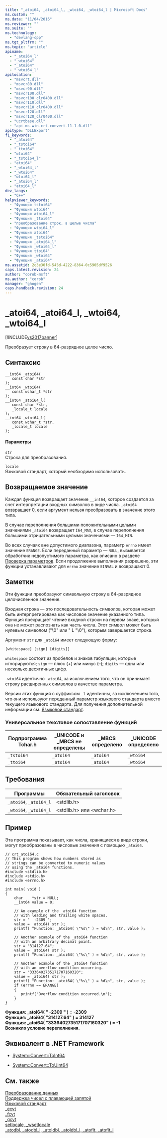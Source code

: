 ```yaml
---
title: "_atoi64, _atoi64_l, _wtoi64, _wtoi64_l | Microsoft Docs"
ms.custom: ""
ms.date: "11/04/2016"
ms.reviewer: ""
ms.suite: ""
ms.technology: 
  - "devlang-cpp"
ms.tgt_pltfrm: ""
ms.topic: "article"
apiname: 
  - "_atoi64_l"
  - "_wtoi64"
  - "_atoi64"
  - "_wtoi64_l"
apilocation: 
  - "msvcrt.dll"
  - "msvcr80.dll"
  - "msvcr90.dll"
  - "msvcr100.dll"
  - "msvcr100_clr0400.dll"
  - "msvcr110.dll"
  - "msvcr110_clr0400.dll"
  - "msvcr120.dll"
  - "msvcr120_clr0400.dll"
  - "ucrtbase.dll"
  - "api-ms-win-crt-convert-l1-1-0.dll"
apitype: "DLLExport"
f1_keywords: 
  - "_atoi64"
  - "_tstoi64"
  - "_ttoi64"
  - "wtoi64"
  - "_tstoi64_l"
  - "atoi64"
  - "_wtoi64_l"
  - "_wtoi64"
  - "wtoi64_l"
  - "_atoi64_l"
  - "atoi64_l"
dev_langs: 
  - "C++"
helpviewer_keywords: 
  - "Функция tstoi64"
  - "Функция wtoi64"
  - "Функция atoi64_l"
  - "Функция _ttoi64"
  - "преобразование строк, в целые числа"
  - "Функция wtoi64_l"
  - "Функция atoi64"
  - "Функция _tstoi64"
  - "Функция _atoi64_l"
  - "Функция _wtoi64_l"
  - "Функция ttoi64"
  - "Функция _wtoi64"
  - "Функция _atoi64"
ms.assetid: 2c3e30fd-545d-4222-8364-0c5905df9526
caps.latest.revision: 24
author: "corob-msft"
ms.author: "corob"
manager: "ghogen"
caps.handback.revision: 24
---
```

# _atoi64, _atoi64_l, _wtoi64, _wtoi64_l
[!INCLUDE[vs2017banner](../../assembler/inline/includes/vs2017banner.md)]

Преобразует строку в 64\-разрядное целое число.  
  
## Синтаксис  
  
```  
__int64 _atoi64(  
   const char *str   
);  
__int64 _wtoi64(  
   const wchar_t *str   
);  
__int64 _atoi64_l(  
   const char *str,  
   _locale_t locale  
);  
__int64 _wtoi64_l(  
   const wchar_t *str,  
   _locale_t locale  
);  
```  
  
#### Параметры  
 `str`  
 Строка для преобразования.  
  
 `locale`  
 Языковой стандарт, который необходимо использовать.  
  
## Возвращаемое значение  
 Каждая функция возвращает значение `__int64`, которое создается за счет интерпретации входных символов в виде числа.  `_atoi64` возвращает 0, если аргумент нельзя преобразовать в значение этого типа.  
  
 В случае переполнения большими положительными целыми значениями `_atoi64` возвращает `I64_MAX`, в случае переполнения большими отрицательными целыми значениями — `I64_MIN`.  
  
 Во всех случаях вне допустимого диапазона, параметр `errno` имеет значение `ERANGE`.  Если переданный параметр — `NULL`, вызывается обработчик недопустимого параметра, как описано в разделе [Проверка параметров](../../c-runtime-library/parameter-validation.md).  Если продолжение выполнения разрешено, эти функции устанавливают для `errno` значение `EINVAL` и возвращают 0.  
  
## Заметки  
 Эти функции преобразуют символьную строку в 64\-разрядное целочисленное значение.  
  
 Входная строка — это последовательность символов, которая может быть интерпретирована как числовое значение указанного типа.  Функция прекращает чтение входной строки на первом знаке, который она не может распознать как часть числа.  Этот символ может быть нулевым символом \("\\0" или " L "\\0"\), которым завершается строка.  
  
 Аргумент `str` для `_atoi64` имеет следующую форму:  
  
```  
[whitespace] [sign] [digits]]  
```  
  
 `whitespace` состоит из пробелов и знаков табуляции, которые игнорируются; `sign` — плюс \(\+\) или минус \(–\); `digits` — одна или несколько десятичных цифр.  
  
 `_wtoi64` идентично `_atoi64`, за исключением того, что он принимает строку расширенных символов в качестве параметра.  
  
 Версии этих функций с суффиксом `_l` идентичны, за исключением того, что они используют переданный параметр языкового стандарта вместо текущего языкового стандарта.  Для получения дополнительной информации см. [Языковой стандарт](../../c-runtime-library/locale.md).  
  
### Универсальное текстовое сопоставление функций  
  
|Подпрограмма Tchar.h|\_UNICODE и \_MBCS не определены|\_MBCS определено|\_UNICODE определено|  
|--------------------------|--------------------------------------|-----------------------|--------------------------|  
|`_tstoi64`|`_atoi64`|`_atoi64`|`_wtoi64`|  
|`_ttoi64`|`_atoi64`|`_atoi64`|`_wtoi64`|  
  
## Требования  
  
|Программы|Обязательный заголовок|  
|---------------|----------------------------|  
|`_atoi64`, `_atoi64_l`|\<stdlib.h\>|  
|`_wtoi64`, `_wtoi64_l`|\<stdlib.h\> или \<wchar.h\>|  
  
## Пример  
 Эта программа показывает, как числа, хранящиеся в виде строки, могут преобразованы в числовые значения с помощью `_atoi64`.  
  
```  
// crt_atoi64.c  
// This program shows how numbers stored as  
// strings can be converted to numeric values  
// using the _atoi64 functions.  
#include <stdlib.h>  
#include <stdio.h>  
#include <errno.h>  
  
int main( void )  
{  
    char    *str = NULL;  
    __int64 value = 0;  
  
    // An example of the _atoi64 function  
    // with leading and trailing white spaces.  
    str = "  -2309 ";  
    value = _atoi64( str );  
    printf( "Function: _atoi64( \"%s\" ) = %d\n", str, value );  
  
    // Another example of the _atoi64 function   
    // with an arbitrary decimal point.  
    str = "314127.64";  
    value = _atoi64( str );  
    printf( "Function: _atoi64( \"%s\" ) = %d\n", str, value );  
  
    // Another example of the _atoi64 function  
    // with an overflow condition occurring.  
    str = "3336402735171707160320";  
    value = _atoi64( str );  
    printf( "Function: _atoi64( \"%s\" ) = %d\n", str, value );  
    if (errno == ERANGE)  
    {  
       printf("Overflow condition occurred.\n");  
    }  
}  
```  
  
  **Функция: \_atoi64\( " \-2309 " \) \= \-2309**  
**Функция: \_atoi64\( "314127.64" \) \= 314127**  
**Функция: \_atoi64\( "3336402735171707160320" \) \= \-1**  
**Возникло условие переполнения.**   
## Эквивалент в .NET Framework  
  
-   [System::Convert::ToInt64](https://msdn.microsoft.com/en-us/library/system.convert.toint64.aspx)  
  
-   [System::Convert::ToUInt64](https://msdn.microsoft.com/en-us/library/system.convert.touint64.aspx)  
  
## См. также  
 [Преобразование данных](../../c-runtime-library/data-conversion.md)   
 [Поддержка чисел с плавающей запятой](../../c-runtime-library/floating-point-support.md)   
 [Языковой стандарт](../../c-runtime-library/locale.md)   
 [\_ecvt](../../c-runtime-library/reference/ecvt.md)   
 [\_fcvt](../Topic/_fcvt.md)   
 [\_gcvt](../../c-runtime-library/reference/gcvt.md)   
 [setlocale, \_wsetlocale](../Topic/setlocale,%20_wsetlocale.md)   
 [\_atodbl, \_atodbl\_l, \_atoldbl, \_atoldbl\_l, \_atoflt, \_atoflt\_l](../../c-runtime-library/reference/atodbl-atodbl-l-atoldbl-atoldbl-l-atoflt-atoflt-l.md)